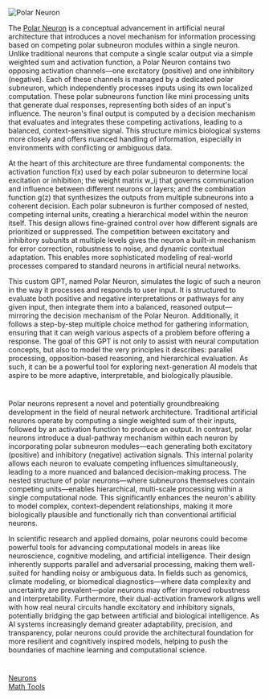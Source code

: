 ![Polar Neuron](https://github.com/user-attachments/assets/28108406-1958-461e-9e8d-87f0cc44fc16)

The [Polar Neuron](https://chatgpt.com/g/g-684e764c146c81918a3c5770764c3b12-polar-neuron) is a conceptual advancement in artificial neural architecture that introduces a novel mechanism for information processing based on competing polar subneuron modules within a single neuron. Unlike traditional neurons that compute a single scalar output via a simple weighted sum and activation function, a Polar Neuron contains two opposing activation channels—one excitatory (positive) and one inhibitory (negative). Each of these channels is managed by a dedicated polar subneuron, which independently processes inputs using its own localized computation. These polar subneurons function like mini processing units that generate dual responses, representing both sides of an input's influence. The neuron's final output is computed by a decision mechanism that evaluates and integrates these competing activations, leading to a balanced, context-sensitive signal. This structure mimics biological systems more closely and offers nuanced handling of information, especially in environments with conflicting or ambiguous data.

At the heart of this architecture are three fundamental components: the activation function f(x) used by each polar subneuron to determine local excitation or inhibition; the weight matrix w_ij that governs communication and influence between different neurons or layers; and the combination function g(z) that synthesizes the outputs from multiple subneurons into a coherent decision. Each polar subneuron is further composed of nested, competing internal units, creating a hierarchical model within the neuron itself. This design allows fine-grained control over how different signals are prioritized or suppressed. The competition between excitatory and inhibitory subunits at multiple levels gives the neuron a built-in mechanism for error correction, robustness to noise, and dynamic contextual adaptation. This enables more sophisticated modeling of real-world processes compared to standard neurons in artificial neural networks.

This custom GPT, named Polar Neuron, simulates the logic of such a neuron in the way it processes and responds to user input. It is structured to evaluate both positive and negative interpretations or pathways for any given input, then integrate them into a balanced, reasoned output—mirroring the decision mechanism of the Polar Neuron. Additionally, it follows a step-by-step multiple choice method for gathering information, ensuring that it can weigh various aspects of a problem before offering a response. The goal of this GPT is not only to assist with neural computation concepts, but also to model the very principles it describes: parallel processing, opposition-based reasoning, and hierarchical evaluation. As such, it can be a powerful tool for exploring next-generation AI models that aspire to be more adaptive, interpretable, and biologically plausible.

#

Polar neurons represent a novel and potentially groundbreaking development in the field of neural network architecture. Traditional artificial neurons operate by computing a single weighted sum of their inputs, followed by an activation function to produce an output. In contrast, polar neurons introduce a dual-pathway mechanism within each neuron by incorporating polar subneuron modules—each generating both excitatory (positive) and inhibitory (negative) activation signals. This internal polarity allows each neuron to evaluate competing influences simultaneously, leading to a more nuanced and balanced decision-making process. The nested structure of polar neurons—where subneurons themselves contain competing units—enables hierarchical, multi-scale processing within a single computational node. This significantly enhances the neuron's ability to model complex, context-dependent relationships, making it more biologically plausible and functionally rich than conventional artificial neurons.

In scientific research and applied domains, polar neurons could become powerful tools for advancing computational models in areas like neuroscience, cognitive modeling, and artificial intelligence. Their design inherently supports parallel and adversarial processing, making them well-suited for handling noisy or ambiguous data. In fields such as genomics, climate modeling, or biomedical diagnostics—where data complexity and uncertainty are prevalent—polar neurons may offer improved robustness and interpretability. Furthermore, their dual-activation framework aligns well with how real neural circuits handle excitatory and inhibitory signals, potentially bridging the gap between artificial and biological intelligence. As AI systems increasingly demand greater adaptability, precision, and transparency, polar neurons could provide the architectural foundation for more resilient and cognitively inspired models, helping to push the boundaries of machine learning and computational science.

#

[Neurons](https://github.com/sourceduty/Neurons)
<br>
[Math Tools](https://github.com/sourceduty/Math_Tools)
